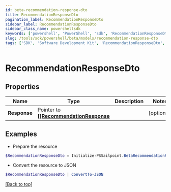 ```yaml
---
id: beta-recommendation-response-dto
title: RecommendationResponseDto
pagination_label: RecommendationResponseDto
sidebar_label: RecommendationResponseDto
sidebar_class_name: powershellsdk
keywords: ['powershell', 'PowerShell', 'sdk', 'RecommendationResponseDto', 'BetaRecommendationResponseDto'] 
slug: /tools/sdk/powershell/beta/models/recommendation-response-dto
tags: ['SDK', 'Software Development Kit', 'RecommendationResponseDto', 'BetaRecommendationResponseDto']
---
```



# RecommendationResponseDto

## Properties

Name | Type | Description | Notes
------------ | ------------- | ------------- | -------------
**Response** |  Pointer to [**[]RecommendationResponse**](recommendation-response) |  | [optional] 

## Examples

- Prepare the resource
```powershell
$RecommendationResponseDto = Initialize-PSSailpoint.BetaRecommendationResponseDto  -Response null
```

- Convert the resource to JSON
```powershell
$RecommendationResponseDto | ConvertTo-JSON
```


[[Back to top]](#) 

